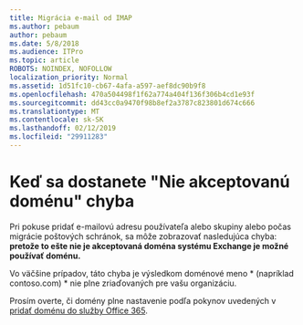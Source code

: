 ```yaml
---
title: Migrácia e-mail od IMAP
ms.author: pebaum
author: pebaum
ms.date: 5/8/2018
ms.audience: ITPro
ms.topic: article
ROBOTS: NOINDEX, NOFOLLOW
localization_priority: Normal
ms.assetid: 1d51fc10-cb67-4afa-a597-aef8dc90b9f8
ms.openlocfilehash: 470a504498f1f62a774a404f136f306b4cd1e93f
ms.sourcegitcommit: dd43cc0a9470f98b8ef2a3787c823801d674c666
ms.translationtype: MT
ms.contentlocale: sk-SK
ms.lasthandoff: 02/12/2019
ms.locfileid: "29911283"
---
```

# <a name="when-you-get-a-not-an-accepted-domain-error"></a>Keď sa dostanete "Nie akceptovanú doménu" chyba

Pri pokuse pridať e-mailovú adresu používateľa alebo skupiny alebo počas migrácie poštových schránok, sa môže zobrazovať nasledujúca chyba: **pretože to ešte nie je akceptovaná doména systému Exchange je možné používať doménu.**
  
Vo väčšine prípadov, táto chyba je výsledkom doménové meno * (napríklad contoso.com) * nie plne zriaďovaných pre vašu organizáciu. 
  
Prosím overte, či domény plne nastavenie podľa pokynov uvedených v [pridať doménu do služby Office 365](https://support.office.com/article/6383f56d-3d09-4dcb-9b41-b5f5a5efd611).
  

